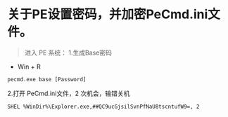 # 关于PE设置密码，并加密PeCmd.ini文件。
>进入 PE 系统：
1.生成Base密码
- Win + R
```
pecmd.exe base [Password]
```
2.打开 PeCmd.ini文件，2 次机会，输错关机
```
SHEL %WinDir%\Explorer.exe,##QC9ucGjsilSvnPfNaU8tscntufW9=, 2
```
